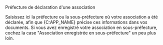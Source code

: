 Préfecture de déclaration d'une association

Saisissez ici la préfecture ou la sous-préfecture où votre association a été 
déclarée, afin que {C:APP_NAME} précise ces informations dans vos documents. 
Si vous avez enregistré votre association en sous-préfecture, cochez la case 
"Association enregistrée en sous-préfecture" un peu plus loin.